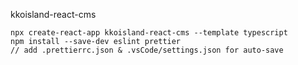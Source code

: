 kkoisland-react-cms

```tsx
npx create-react-app kkoisland-react-cms --template typescript
npm install --save-dev eslint prettier
// add .prettierrc.json & .vsCode/settings.json for auto-save


```